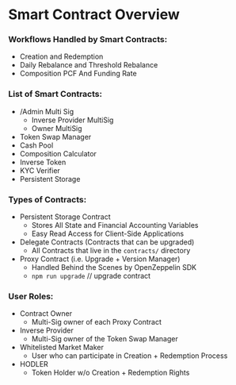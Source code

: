 # Smart Contract Overview

### Workflows Handled by Smart Contracts:

- Creation and Redemption
- Daily Rebalance and Threshold Rebalance
- Composition PCF And Funding Rate

### List of Smart Contracts:

- /Admin Multi Sig
  - Inverse Provider MultiSig
  - Owner MultiSig
- Token Swap Manager
- Cash Pool
- Composition Calculator
- Inverse Token
- KYC Verifier
- Persistent Storage

### Types of Contracts:

- Persistent Storage Contract
  - Stores All State and Financial Accounting Variables
  - Easy Read Access for Client-Side Applications
- Delegate Contracts (Contracts that can be upgraded)
  - All Contracts that live in the `contracts/` directory
- Proxy Contract (i.e. Upgrade + Version Manager)
  - Handled Behind the Scenes by OpenZeppelin SDK
  - `npm run upgrade` // upgrade contract

### User Roles:

- Contract Owner
  - Multi-Sig owner of each Proxy Contract
- Inverse Provider
  - Multi-Sig owner of the Token Swap Manager
- Whitelisted Market Maker
  - User who can participate in Creation + Redemption Process
- HODLER
  - Token Holder w/o Creation + Redemption Rights
